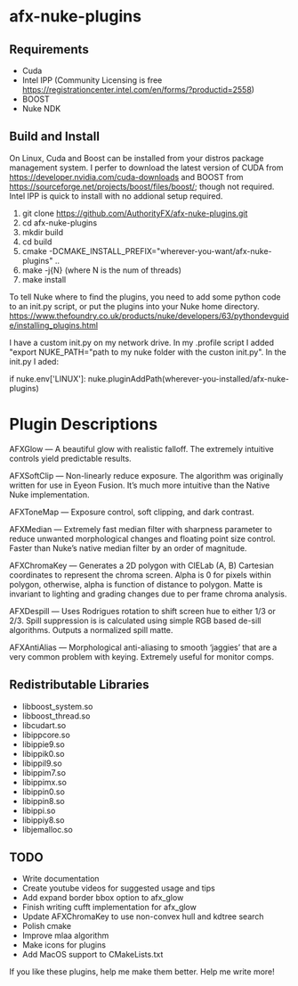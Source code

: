 ﻿afx-nuke-plugins
================

Requirements
------------
* Cuda
* Intel IPP (Community Licensing is free https://registrationcenter.intel.com/en/forms/?productid=2558)
* BOOST
* Nuke NDK

Build and Install
-----------------

On Linux, Cuda and Boost can be installed from your distros package management system. I perfer to download the latest version of CUDA from https://developer.nvidia.com/cuda-downloads and BOOST from https://sourceforge.net/projects/boost/files/boost/; though not required.  Intel IPP is quick to install with no addional setup required.

1. git clone https://github.com/AuthorityFX/afx-nuke-plugins.git
2. cd afx-nuke-plugins
3. mkdir build
4. cd build
5. cmake -DCMAKE_INSTALL_PREFIX="wherever-you-want/afx-nuke-plugins" ..
6. make -j{N} (where N is the num of threads)
7. make install

To tell Nuke where to find the plugins, you need to add some python code to an init.py script, or put the plugins into your Nuke home directory. https://www.thefoundry.co.uk/products/nuke/developers/63/pythondevguide/installing_plugins.html

I have a custom init.py on my network drive. In my .profile script I added "export NUKE_PATH="path to my nuke folder with the custon init.py".  In the init.py I aded:

if nuke.env['LINUX']:
        nuke.pluginAddPath(wherever-you-installed/afx-nuke-plugins)

Plugin Descriptions
===================

AFXGlow — A beautiful glow with realistic falloff.  The extremely intuitive controls yield predictable results.

AFXSoftClip — Non-linearly reduce exposure.  The algorithm was originally written for use in Eyeon Fusion.  It’s much more intuitive than the Native Nuke implementation.

AFXToneMap — Exposure control, soft clipping, and dark contrast.

AFXMedian — Extremely fast median filter with sharpness parameter to reduce unwanted morphological changes and floating point size control.  Faster than Nuke’s native median filter by an order of magnitude.

AFXChromaKey — Generates a 2D polygon with CIELab (A, B) Cartesian coordinates to represent the chroma screen.  Alpha is 0 for pixels within polygon, otherwise, alpha is function of distance to polygon.  Matte is invariant to lighting and grading changes due to per frame chroma analysis.

AFXDespill — Uses Rodrigues rotation to shift screen hue to either 1/3 or 2/3.  Spill suppression is is calculated using simple RGB based de-sill algorithms. Outputs a normalized spill matte.

AFXAntiAlias — Morphological anti-aliasing to smooth ‘jaggies’ that are a very common problem with keying. Extremely useful for monitor comps.


Redistributable Libraries
-------------------------

* libboost_system.so
* libboost_thread.so
* libcudart.so
* libippcore.so
* libippie9.so
* libippik0.so
* libippil9.so
* libippim7.so
* libippimx.so
* libippin0.so
* libippin8.so
* libippi.so
* libippiy8.so
* libjemalloc.so

TODO
--------------------------------------------------

* Write documentation
* Create youtube videos for suggested usage and tips
* Add expand border bbox option to afx_glow
* Finish writing cufft implementation for afx_glow
* Update AFXChromaKey to use non-convex hull and kdtree search
* Polish cmake
* Improve mlaa algorithm
* Make icons for plugins
* Add MacOS support to CMakeLists.txt

If you like these plugins, help me make them better. Help me write more!
